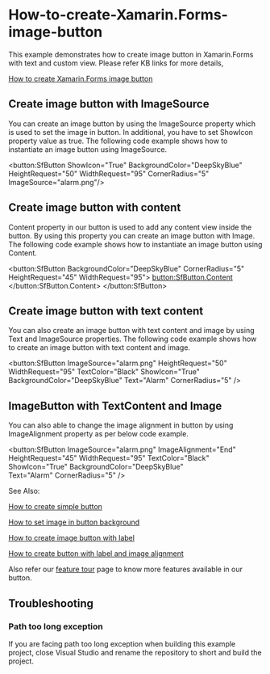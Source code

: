 # How-to-create-Xamarin.Forms-image-button

This example demonstrates how to create image button in Xamarin.Forms with text and custom view.
Please refer KB links for more details,

[How to create Xamarin.Forms image button](https://www.syncfusion.com/kb/10808/?utm_medium=listing&utm_source=github-examples)

## <a name="imagebutton"></a>Create image button with ImageSource

You can create an image button by using the ImageSource property which is used to set the image in button. In additional, you have to set ShowIcon property value as true. The following code example shows how to instantiate an image button using ImageSource.
 
 <button:SfButton ShowIcon="True" BackgroundColor="DeepSkyBlue" 
                         HeightRequest="50" WidthRequest="95" CornerRadius="5" ImageSource="alarm.png"/>


## <a name="imageContentbutton"></a>Create image button with content
Content property in our button is used to add any content view inside the button. By using this property you can create an image button with Image. The following code example shows how to instantiate an image button using Content.
 
<button:SfButton BackgroundColor="DeepSkyBlue" CornerRadius="5" HeightRequest="45" WidthRequest="95">
       <button:SfButton.Content>
             <Grid  Margin="5">
                  <Image Source="alarm.png" />
              </Grid>
       </button:SfButton.Content>
</button:SfButton>

## <a name="textbutton"></a>Create image button with text content

You can also create an image button with text content and image by using Text and ImageSource properties. The following code example shows how to create an image button with text content and image.
 
<button:SfButton ImageSource="alarm.png"
                 HeightRequest="50" WidthRequest="95"  TextColor="Black"
                 ShowIcon="True" BackgroundColor="DeepSkyBlue" Text="Alarm"
                 CornerRadius="5" />
 
## <a name="textimagebutton"></a>ImageButton with TextContent and Image
You can also able to change the image alignment in button by using ImageAlignment property as per below code example.
 
<button:SfButton ImageSource="alarm.png" ImageAlignment="End" HeightRequest="45" WidthRequest="95"
                 TextColor="Black" ShowIcon="True" BackgroundColor="DeepSkyBlue"                 
                 Text="Alarm" CornerRadius="5" />
 
See Also:
 
[How to create simple button](https://help.syncfusion.com/xamarin/sfbutton/gettingstarted?_ga=2.65659374.1723461661.1572321968-2127342757.1556163962#creating-a-simple-sfbutton)
 
[How to set image in button background](https://help.syncfusion.com/xamarin/sfbutton/gettingstarted?_ga=2.65659374.1723461661.1572321968-2127342757.1556163962#button-background-image)
 
[How to create image button with label](https://help.syncfusion.com/xamarin/sfbutton/gettingstarted?_ga=2.65659374.1723461661.1572321968-2127342757.1556163962#button-icon)
 
[How to create button with label and image alignment](https://help.syncfusion.com/xamarin/sfbutton/customization?_ga=2.260616141.1723461661.1572321968-2127342757.1556163962#imagealignment)
 
Also refer our [feature tour](https://www.syncfusion.com/xamarin-ui-controls/xamarin-button) page to know more features available in our button.

## <a name="troubleshooting"></a>Troubleshooting ##
### Path too long exception
If you are facing path too long exception when building this example project, close Visual Studio and rename the repository to short and build the project.

